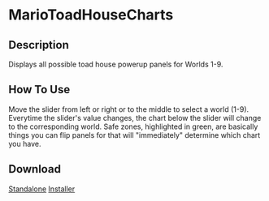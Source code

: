 # MarioToadHouseCharts
## Description
Displays all possible toad house powerup panels for Worlds 1-9.

## How To Use
Move the slider from left or right or to the middle to select a world (1-9).
Everytime the slider's value changes, the chart below the slider will change to the corresponding world.
Safe zones, highlighted in green, are basically things you can flip panels for that will "immediately" determine which chart you have.

## Download
[Standalone](https://github.com/Lexz-08/MarioToadHouseCharts/releases/latest/download/MarioToadHouseCharts.zip)
[Installer](https://github.com/Lexz-08/MarioToadHouseCharts/releases/latest/download/ChartViewerInstaller.exe)
